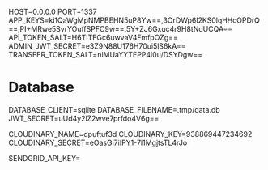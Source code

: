 HOST=0.0.0.0
PORT=1337
APP_KEYS=ki1QaWgMpNMPBEHN5uP8Yw==,3OrDWp6l2KS0lqHHcOPDrQ==,PI+MRwe5SvrYOuffSPFC9w==,5Y+ZJ6Gxuc4r9H8tNdUCQA==
API_TOKEN_SALT=H6TITFGc6uwvaV4FmfpOZg==
ADMIN_JWT_SECRET=e3Z9N88U176H70ui5lS6kA==
TRANSFER_TOKEN_SALT=nlMUaYYTEPP4l0u/DSYDgw==

# Database

DATABASE_CLIENT=sqlite
DATABASE_FILENAME=.tmp/data.db
JWT_SECRET=uUd4y2lZ2wve7prfdo4V6g==

CLOUDINARY_NAME=dpuftuf3d
CLOUDINARY_KEY=938869447234692
CLOUDINARY_SECRET=eOasGi7iIPY1-7l1MgjtsTL4rJo

SENDGRID_API_KEY=
